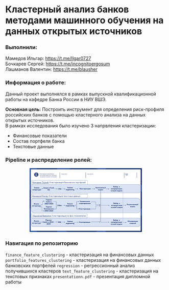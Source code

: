 # Кластерный анализ банков методами машинного обучения на данных открытых источников
### Выполнили:
Мамедов Ильгар: https://t.me/Ilgar0727 <br>
Бочкарев Сергей: https://t.me/incognitoergosum <br>
Лашманов Валентин: https://t.me/blausher  <br>

### Информация о работе:

Данный проект выполнялся в рамках выпускной квалификационной работы на кафедре Банка России в НИУ ВШЭ.

__Основная цель:__ Построить инструмент для определения риск-профиля российских банков с помощью кластерного анализа на данных открытых источников. <br>
В рамках исследования было изучено 3 напрвления кластеризации:
* Финансовые показатели 
* Состав портфеля банка 
* Текстовые данные 


### Pipeline и распределение ролей:
<p align="center">
  <img src="pipeline.png" width="70%"/>
</p>


### Навигация по репозиторию

`finance_feature_clustering` - кластеризация на финансовых данных
`portfolio_features_clustering` - кластеризация на финансовых данных банковских портфелей
`regression` - регрессионный анализ получившихся кластеров 
`text_feature_clustering` - кластеризация на текстовых признаках
`presentationn.pdf` - презентация дипломной работы
